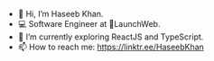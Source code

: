 - 👋 Hi, I’m Haseeb Khan.
- 💻 Software Engineer at 🚀LaunchWeb.
- 🌱 I’m currently exploring ReactJS and TypeScript.
- 📫 How to reach me: https://linktr.ee/HaseebKhan
